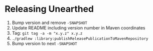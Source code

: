 # Releasing Unearthed

1. Bump version and remove `-SNAPSHOT`
2. Update README including version number in Maven coordinates
4. Tag: `git tag -a -m "x.y.z" x.y.z`
5. `./gradlew :library:publishReleasePublicationToMavenRepository`
6. Bump version to next `-SNAPSHOT`
